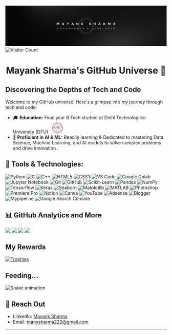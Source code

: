 ![logo](https://github.com/MAINKS/MAINKS/blob/2f1397cdb5f1a8458a441676154438c6afcf2aa2/banner.png)
![Visitor Count](https://komarev.com/ghpvc/?username=MAINKS&style=flat-square)
# <h1 align = "center">Mayank Sharma's GitHub Universe 🌟 </h1>

## Discovering the Depths of Tech and Code

Welcome to my GitHub universe! Here's a glimpse into my journey through tech and code:

- 🎓 **Education:** Final year B.Tech student at Delhi Technological University (DTU) <img src="https://github.com/MAINKS/MAINKS/blob/045f101ae40447a4f45b60b39cba8578feac76d5/68747470733a2f2f73636f6e74656e742e6664656c382d322e666e612e666263646e2e6e65742f762f7433392e33303830382d362f3330353635353830365f3432313538323934333434343333365f313033353137383331373439353032363439315f6e.png" alt="DTU Logo" width="50"/>
- 🧠 **Proficient in AI & ML:** Readily learning & Dedicated to mastering Data Science, Machine Learning, and AI models to solve complex problems and drive innovation .

 ## 🔧 Tools & Technologies:

<p align="left">
  <img src="https://cdn.iconscout.com/icon/premium/png-256-thumb/python-2749327-2284717.png?f=webp" alt="Python" width="40" height="40"/>
  <img src="https://upload.wikimedia.org/wikipedia/commons/1/19/C_Logo.png" alt="C" width="40" height="40"/>
  <img src="https://upload.wikimedia.org/wikipedia/commons/thumb/1/18/ISO_C%2B%2B_Logo.svg/1822px-ISO_C%2B%2B_Logo.svg.png" alt="C++" width="40" height="40"/>
  <img src="https://www.vectorlogo.zone/logos/w3_html5/w3_html5-icon.svg" alt="HTML5" width="40" height="40"/>
  <img src="https://cdn4.iconfinder.com/data/icons/flat-brand-logo-2/512/css3-1024.png" alt="CSS3" width="40" height="40"/>
  <img src="https://code.visualstudio.com/assets/images/code-stable.png" alt="VS Code" width="40" height="40"/>
  <img src="https://upload.wikimedia.org/wikipedia/commons/thumb/d/d0/Google_Colaboratory_SVG_Logo.svg/1600px-Google_Colaboratory_SVG_Logo.svg.png" alt="Google Colab" width="40" height="40"/> 
  <img src="https://www.vectorlogo.zone/logos/jupyter/jupyter-icon.svg" alt="Jupyter Notebook" width="40" height="40"/>
  <img src="https://www.vectorlogo.zone/logos/git-scm/git-scm-icon.svg" alt="Git" width="40" height="40"/>
  <img src="https://cdn.pixabay.com/photo/2022/01/30/13/33/github-6980894_1280.png" alt="GitHub" width="40" height="40"/>
  <img src="https://scikit-learn.org/stable/_static/scikit-learn-logo-small.png" alt="Scikit-Learn" width="50" height="40"/>
  <img src="https://upload.wikimedia.org/wikipedia/commons/e/ed/Pandas_logo.svg" alt="Pandas" width="50" height="40"/>
  <img src="https://numpy.org/images/logo.svg" alt="NumPy" width="40" height="40"/>
  <img src="https://www.vectorlogo.zone/logos/tensorflow/tensorflow-icon.svg" alt="Tensorflow" width="40" height="40"/>
  <img src="https://img.stackshare.io/service/5601/keras.png" alt="Keras" width="40" height="40"/>
  <img src="https://seaborn.pydata.org/_static/logo-mark-lightbg.svg" alt="Seaborn" width="40" height="40"/>
  <img src="https://upload.wikimedia.org/wikipedia/commons/0/01/Created_with_Matplotlib-logo.svg" alt="Matplotlib" width="40" height="40"/>
  <img src="https://upload.wikimedia.org/wikipedia/commons/2/21/Matlab_Logo.png" alt="MATLAB" width="40" height="40"/>
  <img src="https://logos-world.net/wp-content/uploads/2020/11/Adobe-Photoshop-Logo-700x394.png" alt="Photoshop" width="40" height="40"/>
  <img src="https://upload.wikimedia.org/wikipedia/commons/4/40/Adobe_Premiere_Pro_CC_icon.svg" alt="Premiere Pro" width="40" height="40"/>
  <img src="https://upload.wikimedia.org/wikipedia/commons/e/e9/Notion-logo.svg" alt="Notion" width="40" height="40"/>
  <img src="https://www.vectorlogo.zone/logos/canva/canva-icon.svg" alt="Canva" width="40" height="40"/>
  <img src="https://www.pikpng.com/pngl/m/70-706147_download-logo-icon-studio-youtube-svg-eps-png.png" alt="YouTube" width="40" height="40"/>
  <img src="https://upload.wikimedia.org/wikipedia/commons/c/c7/Google_Ads_logo.svg" alt="Adsense" width="40" height="40"/>
  <img src="https://upload.wikimedia.org/wikipedia/commons/3/31/Blogger.svg" alt="Blogger" width="40" height="40"/>
  <img src="https://assets.cdn.filesafe.space/yG6WajimwPRJKPRNhPD6/media/ef3db0a5-bf3f-4b83-904a-7a9856789e0b.png" alt="Mypipeline" width="40" height="40"/>
  <img src="https://cdn.worldvectorlogo.com/logos/google-search-console.svg" alt="Google Search Console" width="40" height="40"/>
</p>



  
## 📊 GitHub Analytics and More

<div>
  <img width="440px" src="https://github-readme-stats.vercel.app/api?username=MAINKS&show_icons=true&theme=radical">
  <img width="385px" src="https://github-readme-stats.anuraghazra1.vercel.app/api/top-langs/?username=MAINKS&layout=compact&theme=radical" />
  <img width="440px" src="https://github-readme-activity-graph.vercel.app/graph?username=MAINKS&theme=github">
  <img width="385px" src="https://github-readme-streak-stats.herokuapp.com/?user=MAINKS&theme=radical" />
</div>

## My Rewards
[![Trophies](https://github-profile-trophy.vercel.app/?username=MAINKS&theme=radical)](https://github.com/ryo-ma/github-profile-trophy)

## Feeding...
![Snake animation](https://raw.githubusercontent.com/MAINKS/MAINKS/output/github-contribution-grid-snake-dark.svg)





## 🔗 Reach Out
- LinkedIn: [Mayank Sharma](https://www.linkedin.com/in/mainksharma/)
- Email: manysharma222@gmail.com

---
